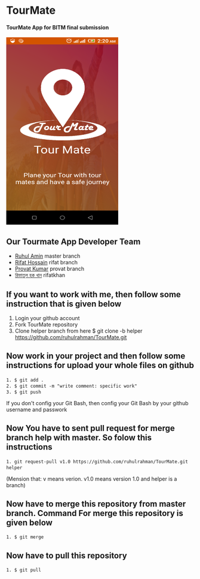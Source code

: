 # TourMate
#### TourMate App for BITM final submission

<img src="logo.png" width="300" height="500">

## Our Tourmate App Developer Team
 - [Ruhul Amin](https://www.facebook.com/Ruhul14.02) master branch
 - [Rifat Hossain](https://www.facebook.com/rifat.hossain.007) rifat branch
 - [Provat Kumar](https://www.facebook.com/provat.kumar.754) provat branch
 - [রিফাতুল হক খান](https://www.facebook.com/rifatulhaquekhan) rifatkhan
 
## If you want to work with me, then follow some instruction that is given below
1. Login your github account
2. Fork TourMate repository
3. Clone helper branch from here
 		$ git clone -b helper https://github.com/ruhulrahman/TourMate.git
	
## Now work in your project and then follow some instructions for upload your whole files on github
	1. $ git add .
	2. $ git commit -m "write comment: specific work"
	3. $ git push
If you don't config your Git Bash, then config your Git Bash by your github username and passwork
	
## Now You have to sent pull request for merge branch help with master. So folow this instructions
	1. git request-pull v1.0 https://github.com/ruhulrahman/TourMate.git helper
(Mension that: v means verion. v1.0 means version 1.0 and helper is a branch)
## Now have to merge this repository from master branch. Command For merge this repository is given below
	1. $ git merge
## Now have to pull this repository
	1. $ git pull
